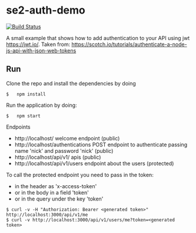 # se2-auth-demo

[![Build Status](https://travis-ci.com/2018-Trento-SEII-INFORG/Authentication.svg?branch=master)](https://github.com/2018-Trento-SEII-INFORG/Authentication)

A small example that shows how to add authentication to your API using jwt https://jwt.io/.
Taken from: https://scotch.io/tutorials/authenticate-a-node-js-api-with-json-web-tokens

## Run

Clone the repo and install the dependencies by doing

```
$   npm install
```

Run the application by doing:

```
$   npm start
```

Endpoints

- http://localhost/ welcome endpoint (public)
- http://localhost/authentications POST endpoint to authenticate passing name 'nick' and password 'nick' (public)
- http://localhost/api/v1/ apis (public)
- http://localhost/api/v1/users endpoint about the users (protected)

To call the protected endpoint you need to pass in the token:
- in the header as 'x-access-token'
- or in the body in a field 'token'
- or in the query under the key 'token'

```
$ curl -v -H "Authorization: Bearer <generated token>" http://localhost:3000/api/v1/me
$ curl -v http://localhost:3000/api/v1/users/me?token=<generated token>
```
